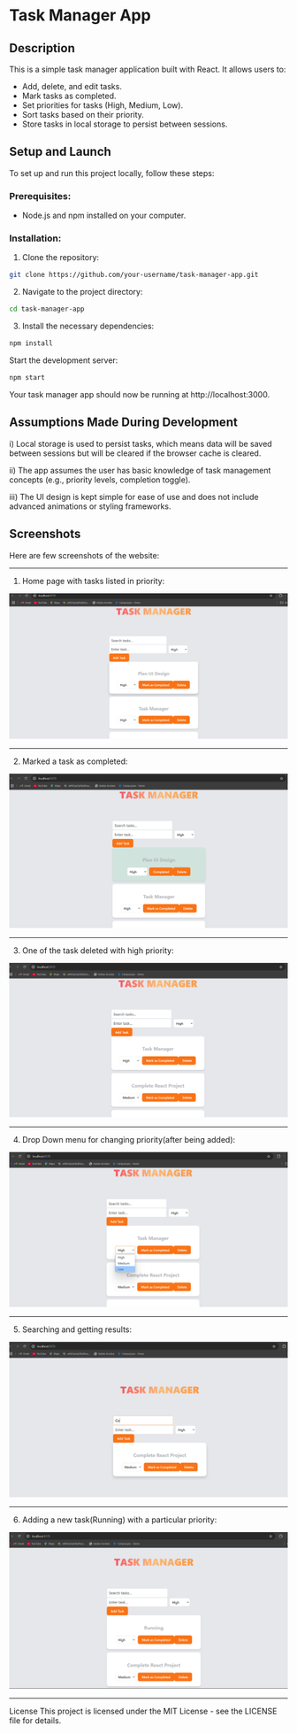 # Task Manager App

## Description
This is a simple task manager application built with React. It allows users to:
- Add, delete, and edit tasks.
- Mark tasks as completed.
- Set priorities for tasks (High, Medium, Low).
- Sort tasks based on their priority.
- Store tasks in local storage to persist between sessions.

## Setup and Launch

To set up and run this project locally, follow these steps:

### Prerequisites:
- Node.js and npm installed on your computer.

### Installation:

1. Clone the repository:

```bash
git clone https://github.com/your-username/task-manager-app.git
```

2. Navigate to the project directory:
```bash
cd task-manager-app
```
3. Install the necessary dependencies:
```bash
npm install
```
Start the development server:
```bash
npm start
```
Your task manager app should now be running at http://localhost:3000.

## Assumptions Made During Development
i) Local storage is used to persist tasks, which means data will be saved between sessions but will be cleared if the browser cache is cleared.

ii) The app assumes the user has basic knowledge of task management concepts (e.g., priority levels, completion toggle).

iii) The UI design is kept simple for ease of use and does not include advanced animations or styling frameworks.

## Screenshots
Here are few screenshots of the website:

***
1. Home page with tasks listed in priority:

![alt text](<Screenshot 2024-11-14 033651.png>)

***

2. Marked a task as completed:

![alt text](<Screenshot 2024-11-14 033839.png>)

***

3. One of the task deleted with high priority:

![alt text](<Screenshot 2024-11-14 033935.png>)

***

4. Drop Down menu for changing priority(after being added):

![alt text](<Screenshot 2024-11-13 201056.png>)

***

5. Searching and getting results:

![alt text](<Screenshot 2024-11-14 034222.png>)

***

6. Adding a new task(Running) with a particular priority:

![alt text](<Screenshot 2024-11-14 034343.png>)

***

License
This project is licensed under the MIT License - see the LICENSE file for details.

